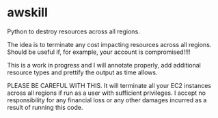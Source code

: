 # awskill
Python to destroy resources across all regions.

The idea is to terminate any cost impacting resources across all regions. Should be useful if, for example, your account is compromised!!!!

This is a work in progress and I will annotate properly, add additional resource types and prettify the output as time allows.

PLEASE BE CAREFUL WITH THIS. It will terminate all your EC2 instances across all regions if run as a user with sufficient privileges. I accept no responsibility for any financial loss or any other damages incurred as a result of running this code.
